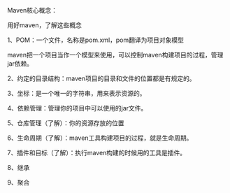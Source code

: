 Maven核心概念：



用好maven，了解这些概念

1、POM：一个文件，名称是pom.xml，pom翻译为项目对象模型

maven把一个项目当作一个模型来使用，可以控制maven构建项目的过程，管理jar依赖。

2、约定的目录结构：maven项目的目录和文件的位置都是有规定的。

3、坐标：是一个唯一的字符串，用来表示资源的。

4、依赖管理：管理你的项目中可以使用的jar文件。

5、仓库管理（了解）：你的资源存放的位置

6、生命周期（了解）：maven工具构建项目的过程，就是生命周期。

7、插件和目标（了解）：执行maven构建的时候用的工具是插件。

8、继承

9、聚合

